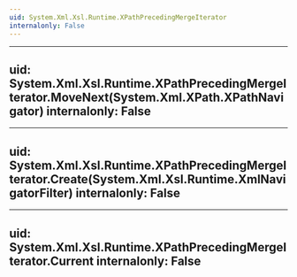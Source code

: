 ```yaml
---
uid: System.Xml.Xsl.Runtime.XPathPrecedingMergeIterator
internalonly: False
---
```


---
uid: System.Xml.Xsl.Runtime.XPathPrecedingMergeIterator.MoveNext(System.Xml.XPath.XPathNavigator)
internalonly: False
---

---
uid: System.Xml.Xsl.Runtime.XPathPrecedingMergeIterator.Create(System.Xml.Xsl.Runtime.XmlNavigatorFilter)
internalonly: False
---

---
uid: System.Xml.Xsl.Runtime.XPathPrecedingMergeIterator.Current
internalonly: False
---
